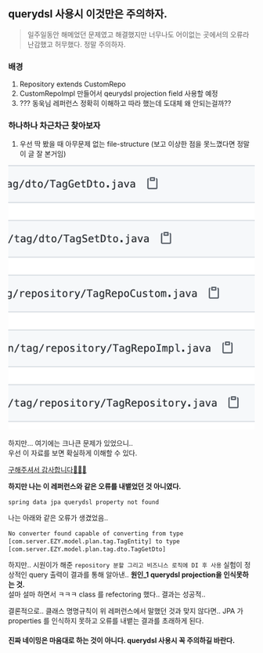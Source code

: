 ## querydsl 사용시 이것만은 주의하자.
> 일주일동안 해메었던 문제였고 해결했지만 너무나도 어이없는 곳에서의 오류라 난감했고 허무했다. 정말 주의하자.


### 배경
1. Repository extends CustomRepo
2. CustomRepoImpl 만들어서 qeurydsl projection field 사용할 예정
3. ??? 동욱님 레퍼런스 정확히 이해하고 따라 했는데 도대체 왜 안되는걸까??

### 하나하나 차근차근 찾아보자

1. 우선 딱 봤을 때 아무문제 없는 file-structure (보고 이상한 점을 못느꼈다면 정말 이 글 잘 본거임)

<img src="../../img/querydsl-file-st.png">

하지만... 여기에는 크나큰 문제가 있었으니..  
우선 이 자료를 보면 확실하게 이해할 수 있다.

[구해주셔서 감사합니다🙇🏻‍♂️](https://insanelysimple.tistory.com/245)

**하지만 나는 이 레퍼런스와 같은 오류를 내뱉었던 것 아니였다.**
```
spring data jpa querydsl property not found
```

나는 아래와 같은 오류가 생겼었음..
```
No converter found capable of converting from type [com.server.EZY.model.plan.tag.TagEntity] to type [com.server.EZY.model.plan.tag.dto.TagGetDto]
```

하지만.. 시원이가 해준 `repository 분할 그리고 비즈니스 로직에 DI 후 사용` 실험이 정상적인 query 출력이 결과를 통해 알아낸.. **원인_1 querydsl projection을 인식못하는 것.**  
설마 설마 하면서 ㅋㅋㅋ class 를 refectoring 했다.. 결과는 성공적.. 

결론적으로.. 클래스 명명규칙이 위 레퍼런스에서 말했던 것과 맞지 않다면..
JPA 가 properties 를 인식하지 못하고 오류를 내뱉는 결과를 초래하게 된다. 

#### 진짜 네이밍은 마음대로 하는 것이 아니다. querydsl 사용시 꼭 주의하길 바란다.